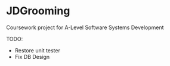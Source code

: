 # JDGrooming
Coursework project for A-Level Software Systems Development

TODO:
- Restore unit tester
- Fix DB Design
